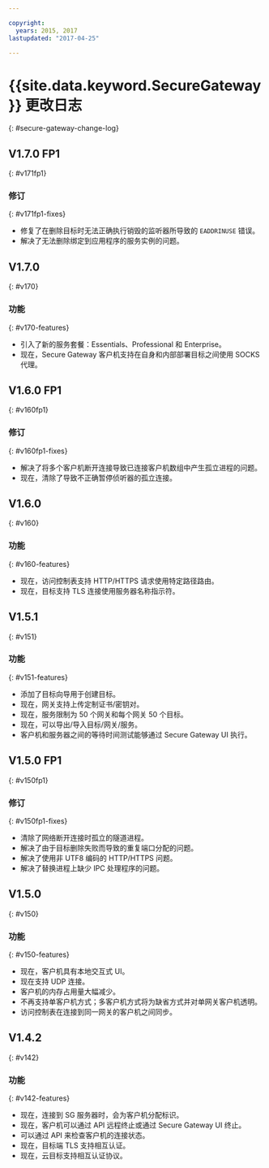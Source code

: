 ```yaml
---

copyright:
  years: 2015, 2017
lastupdated: "2017-04-25"

---
```


# {{site.data.keyword.SecureGateway}} 更改日志
{: #secure-gateway-change-log}

## V1.7.0 FP1
{: #v171fp1}

### 修订
{: #v171fp1-fixes}

- 修复了在删除目标时无法正确执行销毁的监听器所导致的 `EADDRINUSE` 错误。
- 解决了无法删除绑定到应用程序的服务实例的问题。

## V1.7.0
{: #v170}

### 功能
{: #v170-features}

- 引入了新的服务套餐：Essentials、Professional 和 Enterprise。
- 现在，Secure Gateway 客户机支持在自身和内部部署目标之间使用 SOCKS 代理。

## V1.6.0 FP1
{: #v160fp1}

### 修订
{: #v160fp1-fixes}

- 解决了将多个客户机断开连接导致已连接客户机数组中产生孤立进程的问题。
- 现在，清除了导致不正确暂停侦听器的孤立连接。

## V1.6.0
{: #v160}

### 功能
{: #v160-features}

- 现在，访问控制表支持 HTTP/HTTPS 请求使用特定路径路由。
- 现在，目标支持 TLS 连接使用服务器名称指示符。

## V1.5.1
{: #v151}

### 功能
{: #v151-features}

- 添加了目标向导用于创建目标。
- 现在，网关支持上传定制证书/密钥对。
- 现在，服务限制为 50 个网关和每个网关 50 个目标。
- 现在，可以导出/导入目标/网关/服务。
- 客户机和服务器之间的等待时间测试能够通过 Secure Gateway UI 执行。

## V1.5.0 FP1
{: #v150fp1}

### 修订
{: #v150fp1-fixes}

- 清除了网络断开连接时孤立的隧道进程。
- 解决了由于目标删除失败而导致的重复端口分配的问题。
- 解决了使用非 UTF8 编码的 HTTP/HTTPS 问题。
- 解决了替换进程上缺少 IPC 处理程序的问题。

## V1.5.0
{: #v150}

### 功能
{: #v150-features}

- 现在，客户机具有本地交互式 UI。
- 现在支持 UDP 连接。
- 客户机的内存占用量大幅减少。
- 不再支持单客户机方式；多客户机方式将为缺省方式并对单网关客户机透明。
- 访问控制表在连接到同一网关的客户机之间同步。

## V1.4.2
{: #v142}

### 功能
{: #v142-features}

- 现在，连接到 SG 服务器时，会为客户机分配标识。
- 现在，客户机可以通过 API 远程终止或通过 Secure Gateway UI 终止。
- 可以通过 API 来检查客户机的连接状态。
- 现在，目标端 TLS 支持相互认证。
- 现在，云目标支持相互认证协议。
